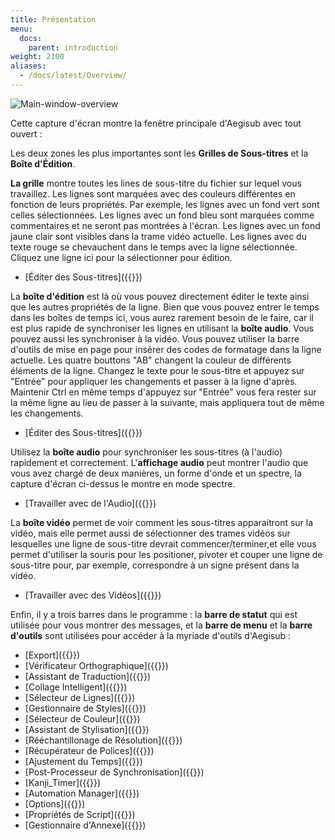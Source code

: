 ```yaml
---
title: Présentation
menu:
  docs:
    parent: introduction
weight: 2100
aliases:
  - /docs/latest/Overview/
---
```


![Main-window-overview](/img/3.2/Main-window-overview.png)

Cette capture d'écran montre la fenêtre principale d'Aegisub avec tout ouvert :

Les deux zones les plus importantes sont les **Grilles de Sous-titres** et la **Boîte d'Édition**.

**La grille** montre toutes les lines de sous-titre du fichier sur lequel vous travaillez. Les lignes sont marquées avec des couleurs différentes en fonction de leurs propriétés. Par exemple, les lignes avec un fond vert sont celles sélectionnées. Les lignes avec un fond bleu sont marquées comme commentaires et ne seront pas montrées à l'écran. Les lignes avec un fond jaune clair sont visibles dans la trame vidéo actuelle. Les lignes avec du texte rouge se chevauchent dans le temps avec la ligne sélectionnée. Cliquez une ligne ici pour la sélectionner pour édition.

- [Éditer des Sous-titres]({{<relref path="Editing_Subtitles">}})

<div></div>

La **boîte d'édition** est là où vous pouvez directement éditer le texte ainsi que les autres propriétés de la ligne. Bien que vous pouvez entrer le temps dans les boîtes de temps ici, vous aurez rarement besoin de le faire, car il est plus rapide de synchroniser les lignes en utilisant la **boîte audio**. Vous pouvez aussi les synchroniser à la vidéo. Vous pouvez utiliser la barre d'outils de mise en page pour insérer des codes de formatage dans la ligne actuelle. Les quatre bouttons "AB" changent la couleur de différents éléments de la ligne. Changez le texte pour le sous-titre et appuyez sur "Entrée" pour appliquer les changements et passer à la ligne d'après. Maintenir Ctrl en même temps d'appuyez sur "Entrée" vous fera rester sur la même ligne au lieu de passer à la suivante, mais appliquera tout de même les changements.

- [Éditer des Sous-titres]({{<relref path="Editing_Subtitles">}})

<div></div>

Utilisez la **boîte audio** pour synchroniser les sous-titres (à l'audio) rapidement et correctement. L'**affichage audio** peut montrer l'audio que vous avez chargé de deux manières, un forme d'onde et un spectre, la capture d'écran ci-dessus le montre en mode spectre.

- [Travailler avec de l'Audio]({{<relref path="Audio">}})

<div></div>

La **boîte vidéo** permet de voir comment les sous-titres apparaitront sur la vidéo, mais elle permet aussi de sélectionner des trames vidéos sur lesquelles une ligne de sous-titre devrait commencer/terminer,et elle vous permet d'utiliser la souris pour les positioner, pivoter et couper une ligne de sous-titre pour, par exemple, correspondre à un signe présent dans la vidéo.

- [Travailler avec des Vidéos]({{<relref path="Video">}})

<div></div>

Enfin, il y a trois barres dans le programme : la **barre de statut** qui est utilisée pour vous montrer des messages, et la **barre de menu** et la **barre d'outils** sont utilisées pour accéder à la myriade d'outils d'Aegisub :

- [Export]({{<relref path="Exporting">}})
- [Vérificateur Orthographique]({{<relref path="Spell_Checker">}})
- [Assistant de Traduction]({{<relref path="Translation_Assistant">}})
- [Collage Intelligent]({{<relref path="Paste_Over">}})
- [Sélecteur de Lignes]({{<relref path="Select_Lines">}})
- [Gestionnaire de Styles]({{<relref path="Styles">}})
- [Sélecteur de Couleur]({{<relref path="Colour_Picker">}})
- [Assistant de Stylisation]({{<relref path="Styling_Assistant">}})
- [Rééchantillonage de Résolution]({{<relref path="Resolution_Resampler">}})
- [Récupérateur de Polices]({{<relref path="Fonts_Collector">}})
- [Ajustement du Temps]({{<relref path="Shift_Times">}})
- [Post-Processeur de Synchronisation]({{<relref path="Timing_Post-Processor">}})
- [Kanji_Timer]({{<relref path="Kanji_Timer">}})
- [Automation Manager]({{<relref path="Automation">}})
- [Options]({{<relref path="Options">}})
- [Propriétés de Script]({{<relref path="Properties">}})
- [Gestionnaire d'Annexe]({{<relref path="Attachment_Manager">}})

<div></div>
